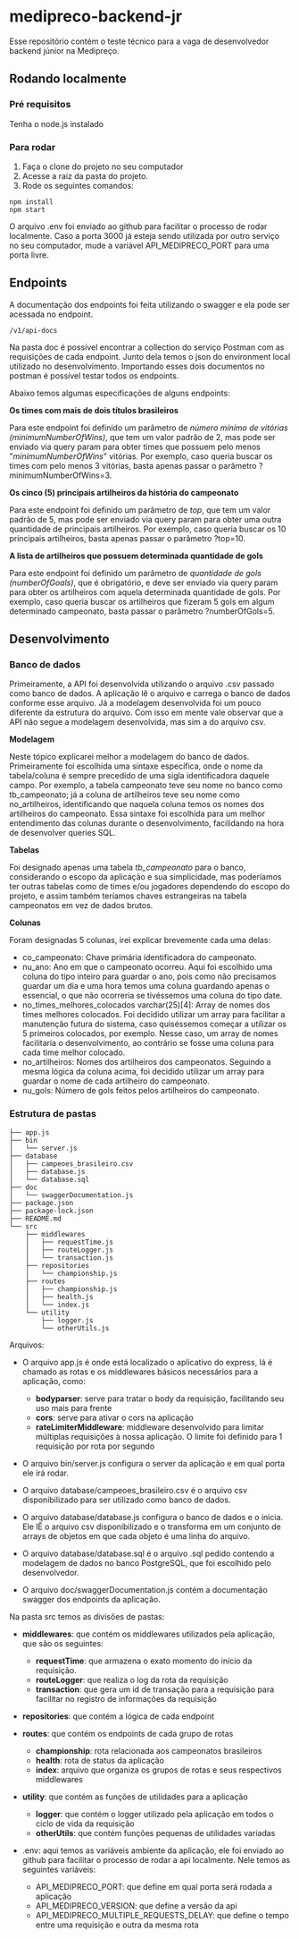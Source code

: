 # medipreco-backend-jr
Esse repositório contém o teste técnico para a vaga de desenvolvedor backend júnior na Medipreço.

## Rodando localmente
### Pré requisitos
Tenha o node.js instalado
### Para rodar
1) Faça o clone do projeto no seu computador
2) Acesse a raiz da pasta do projeto.
3) Rode os seguintes comandos:
```
npm install
npm start
```
O arquivo .env foi enviado ao github para facilitar o processo de rodar localmente. Caso a porta 3000 já esteja sendo utilizada por outro serviço no seu computador, mude a variável API_MEDIPRECO_PORT para uma porta livre.

## Endpoints
A documentação dos endpoints foi feita utilizando o swagger e ela pode ser acessada no endpoint.
```
/v1/api-docs
```

Na pasta doc é possível encontrar a collection do serviço Postman com as requisições de cada endpoint. Junto dela temos o json do environment local utilizado no desenvolvimento. Importando esses dois documentos no postman é possível testar todos os endpoints.
 
Abaixo temos algumas especificações de alguns endpoints:

**Os times com mais de dois títulos brasileiros**

Para este endpoint foi definido um parâmetro de _número mínimo de vitórias (minimumNumberOfWins)_, que tem um valor padrão de 2, mas pode ser enviado via query param para obter times que possuem pelo menos "_minimumNumberOfWins_" vitórias. Por exemplo, caso queria buscar os times com pelo menos 3 vitórias, basta apenas passar o parâmetro ?minimumNumberOfWins=3.

**Os cinco (5) principais artilheiros da história do campeonato**

Para este endpoint foi definido um parâmetro de _top_, que tem um valor padrão de 5, mas pode ser enviado via query param para obter uma outra quantidade de principais artilheiros. Por exemplo, caso queria buscar os 10 principais artilheiros, basta apenas passar o parâmetro ?top=10.

**A lista de artilheiros que possuem determinada quantidade de gols**

Para este endpoint foi definido um parâmetro de _quantidade de gols (numberOfGoals)_, que é obrigatório, e deve ser enviado via query param para obter os artilheiros com aquela determinada quantidade de gols. Por exemplo, caso queria buscar os artilheiros que fizeram 5 gols em algum determinado campeonato, basta passar o parâmetro            ?numberOfGols=5.

## Desenvolvimento
### Banco de dados
Primeiramente, a API foi desenvolvida utilizando o arquivo .csv passado como banco de dados. A aplicação lê o arquivo e carrega o banco de dados conforme esse arquivo. Já a modelagem desenvolvida foi um pouco diferente da estrutura do arquivo. Com isso em mente vale observar que a API não segue a modelagem desenvolvida, mas sim a do arquivo csv.

**Modelagem**

Neste tópico explicarei melhor a modelagem do banco de dados. Primeiramente foi escolhida uma sintaxe específica, onde o nome da tabela/coluna é sempre precedido de uma sigla identificadora daquele campo. Por exemplo, a tabela campeonato teve seu nome no banco como tb_campeonato; já a coluna de artilheiros teve seu nome como no_artilheiros, identificando que naquela coluna temos os nomes dos artilheiros do campeonato. Essa sintaxe foi escolhida para um melhor entendimento das colunas durante o desenvolvimento, facilidando na hora de desenvolver queries SQL.

**Tabelas**

Foi designado apenas uma tabela *tb_campeonato* para o banco, considerando o escopo da aplicação e sua simplicidade, mas poderíamos ter outras tabelas como de times e/ou jogadores dependendo do escopo do projeto, e assim também teríamos chaves estrangeiras na tabela campeonatos em vez de dados brutos.

**Colunas**

Foram designadas 5 colunas, irei explicar brevemente cada uma delas:
* co_campeonato: Chave primária identificadora do campeonato.
* nu_ano: Ano em que o campeonato ocorreu. Aqui foi escolhido uma coluna do tipo inteiro para guardar o ano, pois como não precisamos guardar um dia e uma hora temos uma coluna guardando apenas o essencial, o que não ocorreria se tivéssemos uma coluna do tipo date.
* no_times_melhores_colocados varchar(25)[4]: Array de nomes dos times melhores colocados. Foi decidido utilizar um array para facilitar a manutenção futura do sistema, caso quiséssemos começar a utilizar os 5 primeiros colocados, por exemplo. Nesse caso, um array de nomes facilitaria o desenvolvimento, ao contrário se fosse uma coluna para cada time melhor colocado.
* no_artilheiros: Nomes dos artilheiros dos campeonatos. Seguindo a mesma lógica da coluna acima, foi decidido utilizar um array para guardar o nome de cada artilheiro do campeonato.
* nu_gols: Número de gols feitos pelos artilheiros do campeonato. 

### Estrutura de pastas
```
├── app.js
├── bin
│   └── server.js
├── database
│   ├── campeoes_brasileiro.csv
│   ├── database.js
│   └── database.sql
├── doc
│   └── swaggerDocumentation.js
├── package.json
├── package-lock.json
├── README.md
└── src
    ├── middlewares
    │   ├── requestTime.js
    │   ├── routeLogger.js
    │   └── transaction.js
    ├── repositories
    │   └── championship.js
    ├── routes
    │   ├── championship.js
    │   ├── health.js
    │   └── index.js
    └── utility
        ├── logger.js
        └── otherUtils.js
```

Arquivos:
* O arquivo app.js é onde está localizado o aplicativo do express, lá é chamado as rotas e os middlewares básicos necessários para a aplicação, como:
  * **bodyparser**: serve para tratar o body da requisição, facilitando seu uso mais para frente
  * **cors**: serve para ativar o cors na aplicação
  * **rateLimiterMiddleware**: middleware desenvolvido para limitar múltiplas requisições à nossa aplicação. O limite foi definido para 1 requisição por rota por segundo

* O arquivo bin/server.js configura o server da aplicação e em qual porta ele irá rodar.
* O arquivo database/campeoes_brasileiro.csv é o arquivo csv disponibilizado para ser utilizado como banco de dados.
* O arquivo database/database.js configura o banco de dados e o inicia. Ele lÊ o arquivo csv disponibilizado e o transforma em um conjunto de arrays de objetos em que cada objeto é uma linha do arquivo.
* O arquivo database/database.sql é o arquivo .sql pedido contendo a modelagem de dados no banco PostgreSQL, que foi escolhido pelo desenvolvedor.
* O arquivo doc/swaggerDocumentation.js contém a documentação swagger dos endpoints da aplicação.

Na pasta src temos as divisões de pastas:
* **middlewares**: que contém os middlewares utilizados pela aplicação, que são os seguintes:
  * **requestTime**: que armazena o exato momento do início da requisição.
  * **routeLogger**: que realiza o log da rota da requisição
  * **transaction**: que gera um id de transação para a requisição para facilitar no registro de informações da requisição
* **repositories**: que contém a lógica de cada endpoint
* **routes**: que contém os endpoints de cada grupo de rotas
  * **championship**: rota relacionada aos campeonatos brasileiros
  * **health**: rota de status da aplicação
  * **index**: arquivo que organiza os grupos de rotas e seus respectivos middlewares
* **utility**: que contém as funções de utilidades para a aplicação
  * **logger**: que contém o logger utilizado pela aplicação em todos o ciclo de vida da requisição
  * **otherUtils**: que contém funções pequenas de utilidades variadas

* .env: aqui temos as variáveis ambiente da aplicação, ele foi enviado ao github para facilitar o processo de rodar a api localmente. Nele temos as seguintes variáveis:
  * API_MEDIPRECO_PORT: que define em qual porta será rodada a aplicação
  * API_MEDIPRECO_VERSION: que define a versão da api
  * API_MEDIPRECO_MULTIPLE_REQUESTS_DELAY: que define o tempo entre uma requisição e outra da mesma rota

